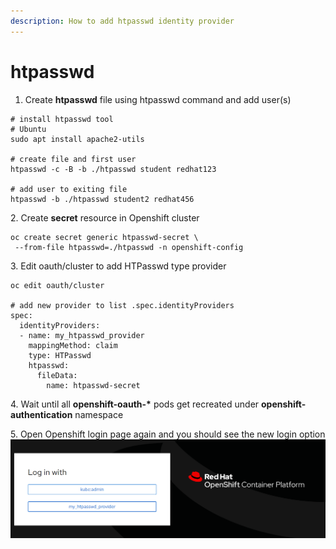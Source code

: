 ```yaml
---
description: How to add htpasswd identity provider
---
```


# htpasswd

1. Create **htpasswd** file using htpasswd command and add user(s)

```
# install htpasswd tool
# Ubuntu
sudo apt install apache2-utils

# create file and first user
htpasswd -c -B -b ./htpasswd student redhat123

# add user to exiting file
htpasswd -b ./htpasswd student2 redhat456
```

2\. Create **secret** resource in Openshift cluster

```
oc create secret generic htpasswd-secret \
 --from-file htpasswd=./htpasswd -n openshift-config
```

3\. Edit oauth/cluster to add HTPasswd type provider

```
oc edit oauth/cluster

# add new provider to list .spec.identityProviders
spec:
  identityProviders:
  - name: my_htpasswd_provider
    mappingMethod: claim
    type: HTPasswd
    htpasswd:
      fileData:
        name: htpasswd-secret
```

4\. Wait until all **openshift-oauth-\*** pods get recreated under **openshift-authentication** namespace

5\. Open Openshift login page again and you should see the new login option\
![](../../.gitbook/assets/image.png)
